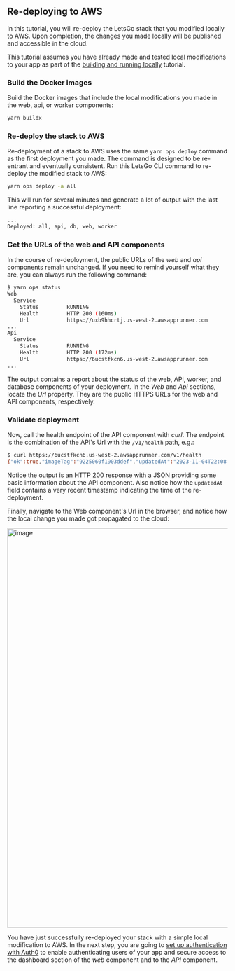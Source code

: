 ## Re-deploying to AWS

In this tutorial, you will re-deploy the LetsGo stack that you modified locally to AWS. Upon completion, the changes you made locally will be published and accessible in the cloud.

This tutorial assumes you have already made and tested local modifications to your app as part of the [building and running locally](building-and-running-locally.md) tutorial.

### Build the Docker images

Build the Docker images that include the local modifications you made in the web, api, or worker components:

```bash
yarn buildx
```

### Re-deploy the stack to AWS

Re-deployment of a stack to AWS uses the same `yarn ops deploy` command as the first deployment you made. The command is designed to be re-entrant and eventually consistent. Run this LetsGo CLI command to re-deploy the modified stack to AWS:

```bash
yarn ops deploy -a all
```

This will run for several minutes and generate a lot of output with the last line reporting a successful deployment:

```bash
...
Deployed: all, api, db, web, worker
```

### Get the URLs of the web and API components

In the course of re-deployment, the public URLs of the _web_ and _api_ components remain unchanged. If you need to remind yourself what they are, you can always run the following command:

```bash
$ yarn ops status
Web
  Service
    Status         RUNNING
    Health         HTTP 200 (160ms)
    Url            https://uxb9hhcrtj.us-west-2.awsapprunner.com
...
Api
  Service
    Status         RUNNING
    Health         HTTP 200 (172ms)
    Url            https://6ucstfkcn6.us-west-2.awsapprunner.com
...
```

The output contains a report about the status of the web, API, worker, and database components of your deployment. In the _Web_ and _Api_ sections, locate the _Url_ property. They are the public HTTPS URLs for the web and API components, respectively.

### Validate deployment

Now, call the health endpoint of the API component with _curl_. The endpoint is the combination of the API's Url with the `/v1/health` path, e.g.:

```bash
$ curl https://6ucstfkcn6.us-west-2.awsapprunner.com/v1/health
{"ok":true,"imageTag":"9225060f1903ddef","updatedAt":"2023-11-04T22:08:24.392Z"}
```

Notice the output is an HTTP 200 response with a JSON providing some basic information about the API component. Also notice how the `updatedAt` field contains a very recent timestamp indicating the time of the re-deployment.

Finally, navigate to the Web component's Url in the browser, and notice how the local change you made got propagated to the cloud:

<img width="912" alt="image" src="https://github.com/tjanczuk/letsgo/assets/822369/6aab4476-4d16-4ab4-97c4-211a80017266">

You have just successfully re-deployed your stack with a simple local modification to AWS. In the next step, you are going to [set up authentication with Auth0](setting-up-authentication-with-auth0.md) to enable authenticating users of your app and secure access to the dashboard section of the _web_ component and to the _API_ component.
